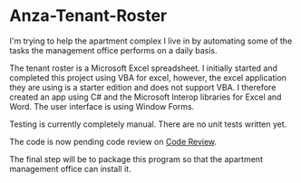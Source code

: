# Anza-Tenant-Roster

I'm trying to help the apartment complex I live in by automating some of the tasks the management office performs on a daily basis.

The tenant roster is a Microsoft Excel spreadsheet. I initially started and completed this project using VBA for excel, however, the excel application they are using is a starter edition and does not support VBA. I therefore created an app using C# and the Microsoft Interop libraries for Excel and Word. The user interface is using Window Forms.

Testing is currently completely manual. There are no unit tests written yet.

The code is now pending code review on [Code Review](https://codereview.stackexchange.com/questions/272954/follow-up-refactored-c-tool-to-generate-ms-word-document-mailbox-list-from-ms).

The final step will be to package this program so that the apartment management office can install it.
